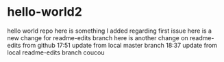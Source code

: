 # hello-world2
hello world repo
here is something I added regarding first issue
here is a new change for readme-edits branch
here is another change on readme-edits from github
17:51 update from local master branch
18:37 update from local readme-edits branch
coucou